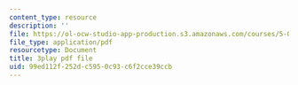 ```yaml
---
content_type: resource
description: ''
file: https://ol-ocw-studio-app-production.s3.amazonaws.com/courses/5-07sc-biological-chemistry-i-fall-2013/99ed112f252dc5950c93c6f2cce39ccb_0XAJIHttCNs.pdf
file_type: application/pdf
resourcetype: Document
title: 3play pdf file
uid: 99ed112f-252d-c595-0c93-c6f2cce39ccb
---
```

